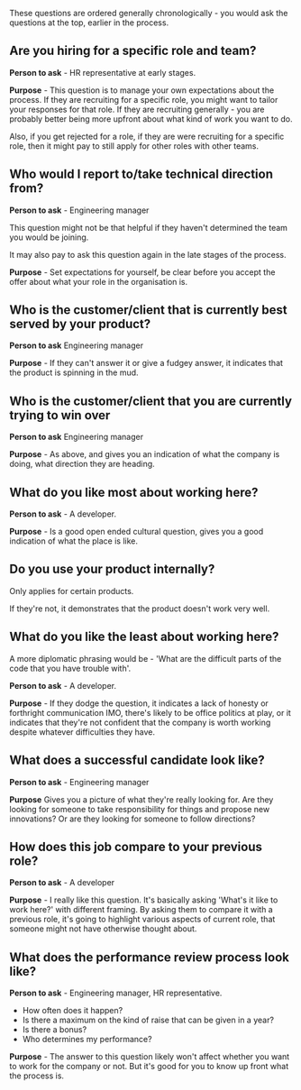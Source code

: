 These questions are ordered generally chronologically - you would ask the questions at the top, earlier in the process. 


## Are you hiring for a specific role and team? 

**Person to ask** - HR representative at early stages. 

**Purpose** - This question is to manage your own expectations about the process. If they are recruiting for a specific role, you might want to tailor your responses for that role. If they are recruiting generally - you are probably better being more upfront about what kind of work you want to do. 

Also, if you get rejected for a role, if they are were recruiting for a specific role, then it might pay to still apply for other roles with other teams. 


## Who would I report to/take technical direction from? 

**Person to ask** - Engineering manager

This question might not be that helpful if they haven't determined the team you would be joining. 

It may also pay to ask this question again in the late stages of the process. 

**Purpose** - Set expectations for yourself, be clear before you accept the offer about what your role in the organisation is. 

## Who is the customer/client that is currently best served by your product?

**Person to ask** Engineering manager

**Purpose** - If they can't answer it or give a fudgey answer, it indicates that the product is spinning in the mud. 


## Who is the customer/client that you are currently trying to win over

**Person to ask** Engineering manager

**Purpose** - As above, and gives you an indication of what the company is doing, what direction they are heading. 

## What do you like most about working here?

**Person to ask** - A developer. 

**Purpose** - Is a good open ended cultural question, gives you a good indication of what the place is like. 

## Do you use your product internally? 

Only applies for certain products. 

If they're not, it demonstrates that the product doesn't work very well. 

## What do you like the least about working here?

A more diplomatic phrasing would be - 'What are the difficult parts of the code that you have trouble with'. 

**Person to ask** - A developer. 

**Purpose** - If they dodge the question, it indicates a lack of honesty or forthright communication IMO, there's likely to be office politics at play, or it indicates that they're not confident that the company is worth working despite whatever difficulties they have. 

## What does a successful candidate look like? 

**Person to ask** - Engineering manager 

**Purpose** Gives you a picture of what they're really looking for. Are they looking for someone to take responsibility for things and propose new innovations? Or are they looking for someone to follow directions? 

## How does this job compare to your previous role? 

**Person to ask** - A developer

**Purpose** - I really like this question. It's basically asking 'What's it like to work here?' with different framing. By asking them to compare it with a previous role, it's going to highlight various aspects of current role, that someone might not have otherwise thought about. 

## What does the performance review process look like?

**Person to ask** - Engineering manager, HR representative. 

- How often does it happen? 
- Is there a maximum on the kind of raise that can be given in a year? 
- Is there a bonus? 
- Who determines my performance? 

**Purpose** - The answer to this question likely won't affect whether you want to work for the company or not. But it's good for you to know up front what the process is.


